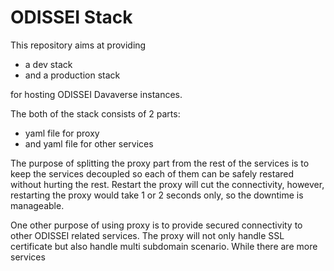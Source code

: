 # ODISSEI Stack
This repository aims at providing
 * a dev stack 
 * and a production stack

for hosting ODISSEI Davaverse instances. 

The both of the stack consists of 2 parts:
 * yaml file for proxy
 * and yaml file for other services

The purpose of splitting the proxy part from the rest of the services is to keep the services decoupled so each of them 
can be safely restared without hurting the rest. Restart the proxy will cut the connectivity, however, restarting the 
proxy would take 1 or 2 seconds only, so the downtime is manageable.

One other purpose of using proxy is to provide secured connectivity to other ODISSEI related services. The proxy will 
not only handle SSL certificate but also handle multi subdomain scenario. While 
there are more services
